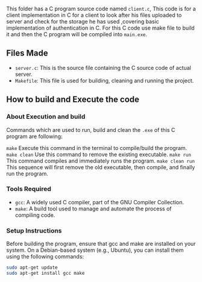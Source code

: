 This folder has a C program source code named `client.c`, This code is for a client implementation in C for a client to look after his files uploaded to server and check for the storage he has used ,covering basic implementation of authentication in C. For this C code use make file to build it and then the C program will be compiled into `main.exe`. 

## Files Made
- `server.c`: This is the source file containing the C source code of actual server.
- `Makefile`: This file is used for building, cleaning and running the project.

## How to build and Execute the code

### About Execution and build
Commands which are used to run, build and clean the `.exe` of this C program are following:

`make` Execute this command in the terminal to compile/build the program.
`make clean`  Use this command to remove the existing executable.
`make run`  This command compiles and immediately runs the program.
`make clean run` This sequence will first remove the old executable, then compile, and finally run the program.

### Tools Required
- `gcc`: A widely used C compiler, part of the GNU Compiler Collection.
- `make`: A build tool used to manage and automate the process of compiling code.

### Setup Instructions
Before building the program, ensure that gcc and make are installed on your system. On a Debian-based system (e.g., Ubuntu), you can install them using the following commands:

```sh
sudo apt-get update
sudo apt-get install gcc make
```
